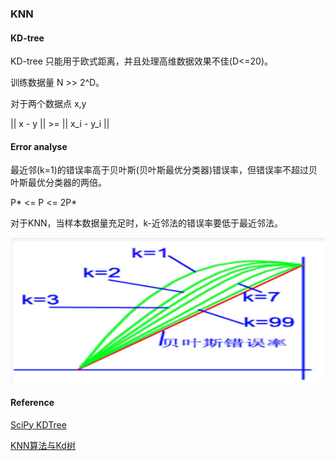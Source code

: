 
### KNN


#### KD-tree

KD-tree 只能用于欧式距离，并且处理高维数据效果不佳(D<=20)。

训练数据量 N >> 2^D。

对于两个数据点 x,y

|| x - y || >= || x_i - y_i || 

#### Error analyse

最近邻(k=1)的错误率高于贝叶斯(贝叶斯最优分类器)错误率，但错误率不超过贝叶斯最优分类器的两倍。

P* <= P <= 2P*

对于KNN，当样本数据量充足时，k-近邻法的错误率要低于最近邻法。

![knn error](https://github.com/BUAAQingYuan/MachineLearning/raw/master/knn/knn_error.jpg)


#### Reference

[SciPy KDTree](http://scipy-cookbook.readthedocs.io/items/KDTree_example.html)

[KNN算法与Kd树](http://www.cnblogs.com/21207-iHome/p/6084670.html)
